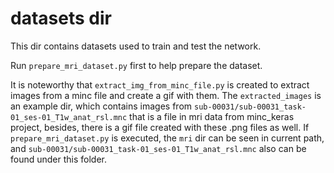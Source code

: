 # datasets dir

This dir contains datasets used to train and test the network.

Run `prepare_mri_dataset.py` first to help prepare the dataset.

It is noteworthy that `extract_img_from_minc_file.py` is created to extract images from a minc file and create a gif with them.
The `extracted_images` is an example dir, which contains images from `sub-00031/sub-00031_task-01_ses-01_T1w_anat_rsl.mnc` that is a file in mri data from minc_keras project, besides, there is a gif file created with these .png files as well.
If `prepare_mri_dataset.py` is executed, the `mri` dir can be seen in current path, and `sub-00031/sub-00031_task-01_ses-01_T1w_anat_rsl.mnc` also can be found under this folder.

